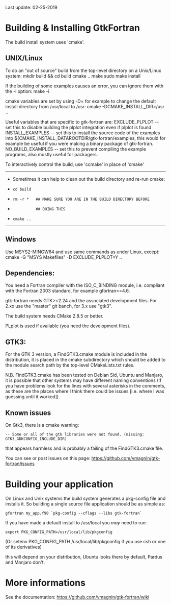 Last update: 02-25-2019

Building & Installing GtkFortran
================================

The build install system uses 'cmake'.

UNIX/Linux
----------

To do an "out of source" build from the top-level directory on a
Unix/Linux system: 
    mkdir build && cd build
    cmake ..
    make
    sudo make install

If the building of some examples causes an error, you can ignore them with
the -i option:
    make -i

cmake variables are set by using -D<variable>=<value>
for example to change the default install directory from /usr/local to /usr:
cmake -DCMAKE_INSTALL_DIR=/usr ..

Useful variables that are specific to gtk-fortran are:
       EXCLUDE_PLPLOT -- set this to disable building the plplot
         integration even if plplot is found
       INSTALL_EXAMPLES -- set this to install the source code of the
         examples into
         ${CMAKE_INSTALL_DATAROOTDIR/gtk-fortran/examples<gtkversion>,
         this would for example be useful if you were making a binary
         package of gtk-fortran.
       NO_BUILD_EXAMPLES -- set this to prevent compiling the example
         programs, also mostly useful for packagers.

To interactively control the build, use 'ccmake' in place of 'cmake'

**************************************************************************
* Sometimes it can help to clean out the build directory and re-run cmake:
*     cd build
*     rm -r *   ## MAKE SURE YOU ARE IN THE BUILD DIRECTORY BEFORE
*     	    	## DOING THIS
*     cmake ..
**************************************************************************

Windows
-------
Use MSYS2-MINGW64 and use same commands as under Linux, except:
cmake -G "MSYS Makefiles" -D EXCLUDE_PLPLOT=Y .. 


Dependencies:
-------------

You need a Fortran compiler with the ISO_C_BINDING module, i.e. compliant with 
the Fortran 2003 standard, for example gfortran>=4.6.

gtk-fortran needs GTK>=2.24 and the associated development files.
For 2.xx use the "master" git banch, for 3.x use "gtk3".

The build system needs CMake 2.8.5 or better.

PLplot is used if available (you need the development files).

GTK3:
-----

For the GTK 3 version, a FindGTK3.cmake module is included in the
distribution, it is placed in the cmake subdirectory which should be
added to the module search path by the top-level CMakeLists.txt rules.

N.B. FindGTK3.cmake has been tested on Debian Sid, Ubuntu and
Manjaro, it is possible that other systems may have different naming
conventions (If you have problems look for the lines with several
asterisks in the comments, as these are the places where I think there
could be issues [i.e. where I was guessing until it worked]).

Known issues
------------

On Gtk3, there is a cmake warning:

    -- Some or all of the gtk libraries were not found. (missing:  GTK3_GDKCONFIG_INCLUDE_DIR) 
that appears harmless and is probably a failing of the FindGTK3.cmake file.

You can see or post issues on this page:
https://github.com/vmagnin/gtk-fortran/issues

Building your application
=========================

On Linux and Unix systems the build system generates a pkg-config file
and installs it. So building a single source file application should be
as simple as:

    gfortran my_app.f90 `pkg-config --cflags --libs gtk-fortran`

If you have made a default install to /usr/local you *may* need to run:

    export PKG_CONFIG_PATH=/usr/local/lib/pkgconfig
(Or
    setenv PKG_CONFIG_PATH /usr/local/lib/pkgconfig
if you use csh or one of its derivatives)

this will depend on your distribution, Ubuntu looks there by default,
Pardus and Manjaro don't.

More informations
=================

See the documentation: https://github.com/vmagnin/gtk-fortran/wiki
